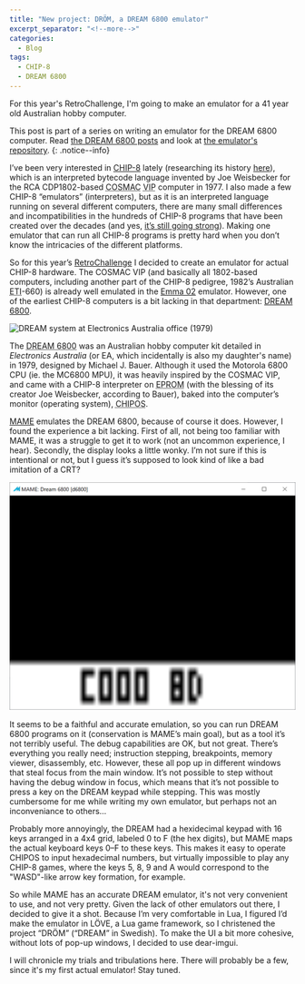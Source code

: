 ```yaml
---
title: "New project: DRÖM, a DREAM 6800 emulator"
excerpt_separator: "<!--more-->"
categories:
  - Blog
tags:
  - CHIP-8
  - DREAM 6800
---
```


For this year's RetroChallenge, I'm going to make an emulator for a 41 year old Australian hobby computer.

<!--more-->

This post is part of a series on writing an emulator for the DREAM 6800 computer. Read [the DREAM 6800 posts](/tags/#dream-6800) and look at [the emulator's repository](https://github.com/tobiasvl/drom).
{: .notice--info}

I’ve been very interested in [CHIP-8](https://en.wikipedia.org/wiki/CHIP-8) lately (researching its history [here](https://chip-8.github.io)), which is an interpreted bytecode language invented by Joe Weisbecker for the RCA CDP1802-based <abbr title="COmplementary-Symmetry-Monolithic-Array Computer">COSMAC</abbr> <abbr title="Video Interface Processor">VIP</abbr> computer in 1977. I also made a few CHIP-8 “emulators” (interpreters), but as it is an interpreted language running on several different computers, there are many small differences and incompatibilities in the hundreds of CHIP-8 programs that have been created over the decades (and yes, [it’s still going strong](https://itch.io/jam/octojam-6)). Making one emulator that can run all CHIP-8 programs is pretty hard when you don’t know the intricacies of the different platforms.

So for this year’s [RetroChallenge](http://www.retrochallenge.org/) I decided to create an emulator for actual CHIP-8 hardware. The COSMAC VIP (and basically all 1802-based computers, including another part of the CHIP-8 pedigree, 1982’s Australian <abbr title="Electronics Today International">ETI</abbr>-660) is already well emulated in the [Emma 02](http://emma02.hobby-site.com/) emulator. However, one of the earliest CHIP-8 computers is a bit lacking in that department: [DREAM 6800](http://www.mjbauer.biz/DREAM6800.htm).

![DREAM system at _Electronics Australia_ office (1979)](http://www.mjbauer.biz/Dream6800_Adriane_at_EA_1979_w.jpg)

The <abbr title="Domestic Recreational Educational and Adaptive Microcomputer incorporating the Motorola 6800 microprocessor">DREAM 6800</abbr> was an Australian hobby computer kit detailed in _Electronics Australia_ (or EA, which incidentally is also my daughter's name) in 1979, designed by Michael J. Bauer. Although it used the Motorola 6800 CPU (ie. the MC6800 MPU), it was heavily inspired by the COSMAC VIP, and came with a CHIP-8 interpreter on <abbr title="Erasable Programmable Read-Only Memory">EPROM</abbr> (with the blessing of its creator Joe Weisbecker, according to Bauer), baked into the computer’s monitor (operating system), <abbr title="Compact Hexadecimal Interpretive Programming and Operating System">CHIPOS</abbr>.

[MAME](https://en.wikipedia.org/wiki/MAME) emulates the DREAM 6800, because of course it does. However, I found the experience a bit lacking. First of all, not being too familiar with MAME, it was a struggle to get it to work (not an uncommon experience, I hear). Secondly, the display looks a little wonky. I’m not sure if this is intentional or not, but I guess it’s supposed to look kind of like a bad imitation of a CRT?

![DREAM 6800 running in MAME](/assets/images/mame_d6800.png)

It seems to be a faithful and accurate emulation, so you can run DREAM 6800 programs on it (conservation is MAME’s main goal), but as a tool it’s not terribly useful. The debug capabilities are OK, but not great. There’s everything you really need; instruction stepping, breakpoints, memory viewer, disassembly, etc. However, these all pop up in different windows that steal focus from the main window. It’s not possible to step without having the debug window in focus, which means that it’s not possible to press a key on the DREAM keypad while stepping. This was mostly cumbersome for me while writing my own emulator, but perhaps not an inconveniance to others…

Probably more annoyingly, the DREAM had a hexidecimal keypad with 16 keys arranged in a 4x4 grid, labeled 0 to F (the hex digits), but MAME maps the actual keyboard keys 0–F to these keys. This makes it easy to operate CHIPOS to input hexadecimal numbers, but virtually impossible to play any CHIP-8 games, where the keys 5, 8, 9 and A would correspond to the "WASD"-like arrow key formation, for example.

So while MAME has an accurate DREAM emulator, it's not very convenient to use, and not very pretty. Given the lack of other emulators out there, I decided to give it a shot. Because I’m very comfortable in Lua, I figured I’d make the emulator in LÖVE, a Lua game framework, so I christened the project “DRÖM” (“DREAM” in Swedish). To make the UI a bit more cohesive, without lots of pop-up windows, I decided to use dear-imgui.

I will chronicle my trials and tribulations here. There will probably be a few, since it's my first actual emulator! Stay tuned.
